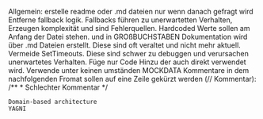 Allgemein:
    erstelle readme oder .md dateien nur wenn danach gefragt wird
    Entferne fallback logik. Fallbacks führen zu unerwartetten Verhalten, Erzeugen komplexität und sind Fehlerquellen.
    Hardcoded Werte sollen am Anfang der Datei stehen. und in GROßBUCHSTABEN
    Dokumentation wird über .md Dateien erstellt. Diese sind oft veraltet und nicht mehr aktuell.
    Vermeide SetTimeouts. Diese sind schwer zu debuggen und verursachen unerwartetes Verhalten.
    Füge nur Code Hinzu der auch direkt verwendet wird.
    Verwende unter keinen umständen MOCKDATA
    Kommentare in dem nachfolgenden Fromat sollen auf eine Zeile gekürzt werden (// Kommentar): 
    /**
    * Schlechter Kommentar
    */

    Domain-based architecture
    YAGNI